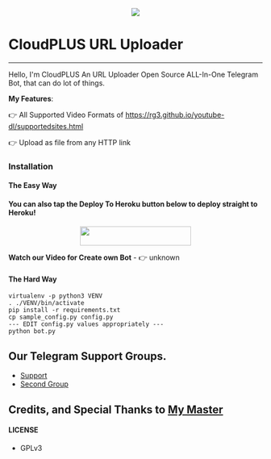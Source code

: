 <p align="center">
  <img src="https://telegra.ph/file/466f3ad054322c962cfd1.jpg" 
</p>

# CloudPLUS URL Uploader 
---

Hello, I'm CloudPLUS An URL Uploader  Open Source ALL-In-One Telegram Bot, that can do lot of things.

**My Features**:

👉 All Supported Video Formats of https://rg3.github.io/youtube-dl/supportedsites.html

👉 Upload as file from any HTTP link

### Installation

#### The Easy Way

#### You can also tap the Deploy To Heroku button below to deploy straight to Heroku!

<p align="center"><a href="https://heroku.com/deploy?template=https://github.com/xcracker000/CloudPlus_URLUploader"> <img src="https://img.shields.io/badge/Deploy%20To%20Heroku-black?style=for-the-badge&logo=heroku" width="220" height="38.45"/></a></p>

**Watch our Video for Create own Bot** - 👉 unknown 

#### The Hard Way

```
virtualenv -p python3 VENV
. ./VENV/bin/activate
pip install -r requirements.txt
cp sample_config.py config.py
--- EDIT config.py values appropriately ---
python bot.py
```
## Our Telegram Support Groups. 

* [Support](https://telegram.dog/helpcentrebot1)
* [Second Group](https://telegram.dog/fire_world_entertainment)

## Credits, and  Special Thanks to [My Master](https://telegram.dog/The_Ghost_Hunter)


#### LICENSE
- GPLv3
